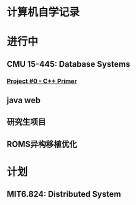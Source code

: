 <!--
 * @Author: s
 * @Date: 2024-01-04 10:18:11
 * @LastEditTime: 2024-01-07 18:57:57
 * @LastEditors: s
 * @Description: 
 * @FilePath: /self-salvation/README.md
-->
# 计算机自学记录

# 进行中

## CMU 15-445: Database Systems
### [Project #0 - C++ Primer](CMU-15-445/project0/record.md)
## java web

## 研究生项目

## ROMS异构移植优化

# 计划

## MIT6.824: Distributed System